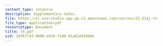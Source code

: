```yaml
---
content_type: resource
description: Supplementary notes.
file: https://ol-ocw-studio-app-qa.s3.amazonaws.com/courses/22-314j-structural-mechanics-in-nuclear-power-technology-fall-2006/18f67f439608ed10f14841ad2e034d4e_l4.pdf
file_type: application/pdf
resourcetype: Document
title: l4.pdf
uid: 18f67f43-9608-ed10-f148-41ad2e034d4e
---
```

